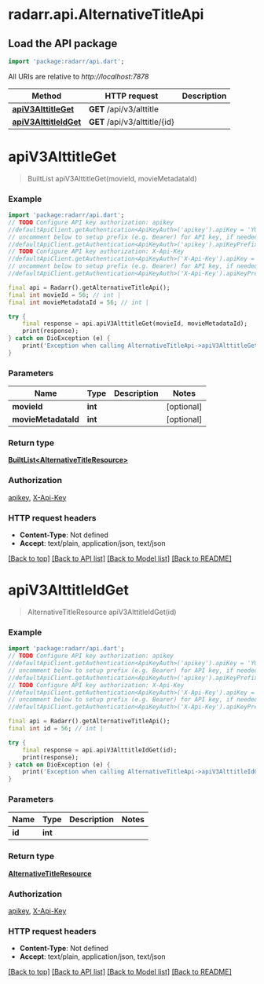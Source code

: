 # radarr.api.AlternativeTitleApi

## Load the API package
```dart
import 'package:radarr/api.dart';
```

All URIs are relative to *http://localhost:7878*

Method | HTTP request | Description
------------- | ------------- | -------------
[**apiV3AlttitleGet**](AlternativeTitleApi.md#apiv3alttitleget) | **GET** /api/v3/alttitle | 
[**apiV3AlttitleIdGet**](AlternativeTitleApi.md#apiv3alttitleidget) | **GET** /api/v3/alttitle/{id} | 


# **apiV3AlttitleGet**
> BuiltList<AlternativeTitleResource> apiV3AlttitleGet(movieId, movieMetadataId)



### Example
```dart
import 'package:radarr/api.dart';
// TODO Configure API key authorization: apikey
//defaultApiClient.getAuthentication<ApiKeyAuth>('apikey').apiKey = 'YOUR_API_KEY';
// uncomment below to setup prefix (e.g. Bearer) for API key, if needed
//defaultApiClient.getAuthentication<ApiKeyAuth>('apikey').apiKeyPrefix = 'Bearer';
// TODO Configure API key authorization: X-Api-Key
//defaultApiClient.getAuthentication<ApiKeyAuth>('X-Api-Key').apiKey = 'YOUR_API_KEY';
// uncomment below to setup prefix (e.g. Bearer) for API key, if needed
//defaultApiClient.getAuthentication<ApiKeyAuth>('X-Api-Key').apiKeyPrefix = 'Bearer';

final api = Radarr().getAlternativeTitleApi();
final int movieId = 56; // int | 
final int movieMetadataId = 56; // int | 

try {
    final response = api.apiV3AlttitleGet(movieId, movieMetadataId);
    print(response);
} catch on DioException (e) {
    print('Exception when calling AlternativeTitleApi->apiV3AlttitleGet: $e\n');
}
```

### Parameters

Name | Type | Description  | Notes
------------- | ------------- | ------------- | -------------
 **movieId** | **int**|  | [optional] 
 **movieMetadataId** | **int**|  | [optional] 

### Return type

[**BuiltList&lt;AlternativeTitleResource&gt;**](AlternativeTitleResource.md)

### Authorization

[apikey](../README.md#apikey), [X-Api-Key](../README.md#X-Api-Key)

### HTTP request headers

 - **Content-Type**: Not defined
 - **Accept**: text/plain, application/json, text/json

[[Back to top]](#) [[Back to API list]](../README.md#documentation-for-api-endpoints) [[Back to Model list]](../README.md#documentation-for-models) [[Back to README]](../README.md)

# **apiV3AlttitleIdGet**
> AlternativeTitleResource apiV3AlttitleIdGet(id)



### Example
```dart
import 'package:radarr/api.dart';
// TODO Configure API key authorization: apikey
//defaultApiClient.getAuthentication<ApiKeyAuth>('apikey').apiKey = 'YOUR_API_KEY';
// uncomment below to setup prefix (e.g. Bearer) for API key, if needed
//defaultApiClient.getAuthentication<ApiKeyAuth>('apikey').apiKeyPrefix = 'Bearer';
// TODO Configure API key authorization: X-Api-Key
//defaultApiClient.getAuthentication<ApiKeyAuth>('X-Api-Key').apiKey = 'YOUR_API_KEY';
// uncomment below to setup prefix (e.g. Bearer) for API key, if needed
//defaultApiClient.getAuthentication<ApiKeyAuth>('X-Api-Key').apiKeyPrefix = 'Bearer';

final api = Radarr().getAlternativeTitleApi();
final int id = 56; // int | 

try {
    final response = api.apiV3AlttitleIdGet(id);
    print(response);
} catch on DioException (e) {
    print('Exception when calling AlternativeTitleApi->apiV3AlttitleIdGet: $e\n');
}
```

### Parameters

Name | Type | Description  | Notes
------------- | ------------- | ------------- | -------------
 **id** | **int**|  | 

### Return type

[**AlternativeTitleResource**](AlternativeTitleResource.md)

### Authorization

[apikey](../README.md#apikey), [X-Api-Key](../README.md#X-Api-Key)

### HTTP request headers

 - **Content-Type**: Not defined
 - **Accept**: text/plain, application/json, text/json

[[Back to top]](#) [[Back to API list]](../README.md#documentation-for-api-endpoints) [[Back to Model list]](../README.md#documentation-for-models) [[Back to README]](../README.md)

